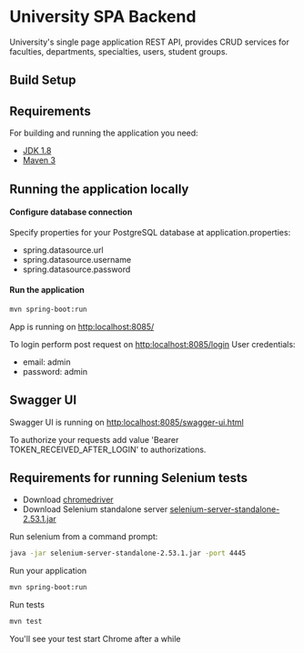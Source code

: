# University SPA Backend
University's single page application REST API, provides CRUD services for faculties, departments, specialties, users, student groups.

## Build Setup

## Requirements

For building and running the application you need:

- [JDK 1.8](http://www.oracle.com/technetwork/java/javase/downloads/jdk8-downloads-2133151.html)
- [Maven 3](https://maven.apache.org)

## Running the application locally

#### Configure database connection
Specify properties for your PostgreSQL database at application.properties:
- spring.datasource.url
- spring.datasource.username
- spring.datasource.password

#### Run the application
``` bash
mvn spring-boot:run
```
App is running on [http:localhost:8085/](http:localhost:8085/)

To login perform post request on [http:localhost:8085/login](http:localhost:8085/login)
User credentials:
- email: admin
- password: admin

## Swagger UI

Swagger UI is running on [http:localhost:8085/swagger-ui.html](http:localhost:8085/swagger-ui.html)

To authorize your requests add value 'Bearer TOKEN_RECEIVED_AFTER_LOGIN' to authorizations.

## Requirements for running Selenium tests

- Download [chromedriver](http://chromedriver.chromium.org/)
- Download Selenium standalone server [selenium-server-standalone-2.53.1.jar](http://selenium-release.storage.googleapis.com/index.html?path=2.53/) 

Run selenium from a command prompt:
``` bash
java -jar selenium-server-standalone-2.53.1.jar -port 4445
```
Run your application
``` bash
mvn spring-boot:run
```
Run tests
``` bash
mvn test
```
You'll see your test start Chrome after a while